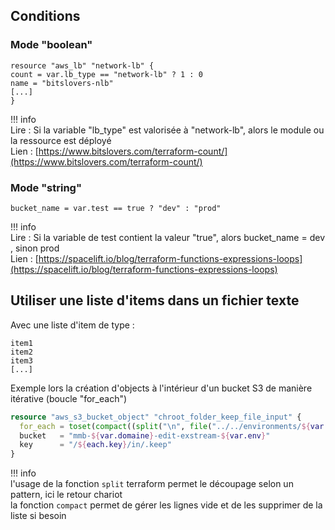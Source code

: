 ## Conditions

### Mode "boolean"

    resource "aws_lb" "network-lb" {
    count = var.lb_type == "network-lb" ? 1 : 0
    name = "bitslovers-nlb"
    [...]
    }

!!! info  
    Lire : Si la variable "lb_type" est valorisée à "network-lb", alors le module ou la ressource est déployé  
    Lien : [https://www.bitslovers.com/terraform-count/](https://www.bitslovers.com/terraform-count/)  


### Mode "string"

    bucket_name = var.test == true ? "dev" : "prod"  

!!! info  
    Lire : Si la variable de test contient la valeur "true", alors bucket_name = dev , sinon prod  
    Lien : [https://spacelift.io/blog/terraform-functions-expressions-loops](https://spacelift.io/blog/terraform-functions-expressions-loops)  

## Utiliser une liste d'items dans un fichier texte

Avec une liste d'item de type :

```shell
item1
item2
item3
[...]
```

Exemple lors la création d'objects à l'intérieur d'un bucket S3 de manière itérative (boucle "for_each")

```tf
resource "aws_s3_bucket_object" "chroot_folder_keep_file_input" {
  for_each = toset(compact((split("\n", file("../../environments/${var.aws_env}/${var.env}/${var.domaine}/data/exstream_domains.conf") ))))
  bucket   = "mmb-${var.domaine}-edit-exstream-${var.env}"
  key      = "/${each.key}/in/.keep"
}
```

!!! info  
    l'usage de la fonction `split` terraform permet le découpage selon un pattern, ici le retour chariot  
    la fonction `compact` permet de gérer les lignes vide et de les supprimer de la liste si besoin  
